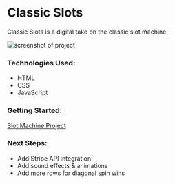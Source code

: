# Classic Slots
Classic Slots is a digital take on the classic slot machine. 

![screenshot of project](/home/sunshine/screenshot.png  "Slot Machine")

### Technologies Used:
* HTML
* CSS
* JavaScript

### Getting Started:

[Slot Machine Project](https://github.com/ladystensberg/slot-machine) 

### Next Steps:

* Add Stripe API integration
* Add sound effects & animations
* Add more rows for diagonal spin wins